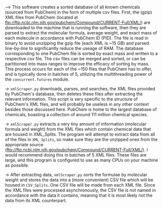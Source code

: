 --> This software creates a sorted database of all known chemicals (sourced from PubChem) in the form of multiple csv files. First, the (gzip) XML files from PubChem (located at ftp://ftp.ncbi.nlm.nih.gov/pubchem/Compound/CURRENT-Full/XML/) are downloaded to the machine that is running the software, then they are parsed to extract the molecular formula, average weight, and exact mass of each molecule in accordance with PubChem ID (PID). The file is read in binary to avoid unzipping the gzip file (each XML is ~15 GB) and parsed line-by-line to significantly reduce the useage of RAM. The database corresponding to one PubChem file is sorted by exact mass and written to a respective csv file. The csv files can be merged and sorted, or can be partitioned into mass ranges to improve the efficacy of sorting by mass. This process occurs for each of the ~150 files that PubChem has to offer, and is typically done in batches of 5, utilizing the multithreading power of the `concurrent.futures` module. 


-> `xmlScraper.py` downloads, parses, and searches, the XML files provided by PubChem's database, then deletes these files after extracting the relevant information. This script is very specific to the structure of PubChem's XML files, and will probably be useless in any other context besides those discussed here. PubChem is home to the largest database of chemicals, boasting a collection of around 111 million chemical species. 

-> `xmlScraper.py` extracts a very tiny amount of information (molecular formula and weight) from the XML files which contain chemical data that are housed in XML_Splits. The program will attempt to extract data from all of the files in `XML_Splits`, so make sure they are the unzipped ones from the appropriate source (ftp://ftp.ncbi.nlm.nih.gov/pubchem/Compound/CURRENT-Full/XML/). I would recommend doing this in batches of 5 XML files. These files are large, and this program is configured to use as many CPUs on your machine as possible.  

-> After extracting data, `xmlScraper.py` sorts the formulae by molecular weight and stores the data into a (more convenient) CSV file which will be housed in `CSV_Splits`. One CSV file will be made from each XML file. Since the XML files were processed asynchronously, the CSV file is not named in accordance with the data it contains, meaning that it is most likely not the data from its XML counterpart. 
